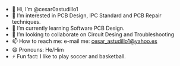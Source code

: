 - 👋 Hi, I’m @cesar0astudillo1
- 👀 I’m interested in PCB Design, IPC Standard and PCB Repair techniques.
- 🌱 I’m currently learning Software PCB Design. 
- 💞️ I’m looking to collaborate on Circuit Desing and Troubleshooting
- 📫 How to reach me: e-mail me: cesar_astudillo1@yahoo.es
- 😄 Pronouns: He/Him
- ⚡ Fun fact: I like to play soccer and basketball.

<!---
cesar0astudillo1/cesar0astudillo1 is a ✨ special ✨ repository because its `README.md` (this file) appears on your GitHub profile.
You can click the Preview link to take a look at your changes.
--->
